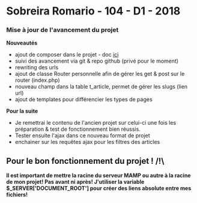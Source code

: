 # Sobreira Romario - 104 - D1 - 2018

### Mise à jour de l'avancement du projet

**Nouveautés**

* ajout de composer dans le projet - doc [ici](https://getcomposer.org/doc/)
* suivi des avancement via git & repo github (privé pour le moment)
* rewriting des urls
* ajout de classe Router personnelle afin de gérer les get & post sur le router (index.php)
* nouveau champ dans la table t_article, permet de gérer les slugs (lien url)
* ajout de templates pour différencier les types de pages


**Pour la suite**

* Je remettrai le contenu de l'ancien projet sur celui-ci 
une fois les préparation & test de fonctionnement bien réussis.
* Tester ensuite l'ajax dans ce nouveau format de projet
* enchainer sur les requêtes ajax pour les filtres des articles

## Pour le bon fonctionnement du projet ! /!\

**Il est important de mettre la racine du serveur MAMP ou autre à la racine de mon projet!
Pas avant ni après! J'utiliser la variable $_SERVER['DOCUMENT_ROOT'] pour créer des liens
absolute entre mes fichiers!**

